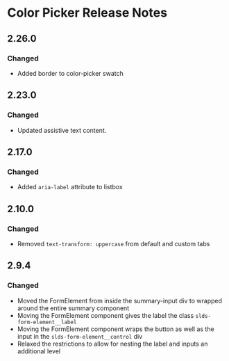<!-- Release notes authoring guidelines: http://keepachangelog.com/ -->

# Color Picker Release Notes

<!-- ## [Unreleased] -->

## 2.26.0

### Changed

- Added border to color-picker swatch

## 2.23.0

### Changed

- Updated assistive text content.


## 2.17.0

### Changed

- Added `aria-label` attribute to listbox

## 2.10.0

### Changed

- Removed `text-transform: uppercase` from default and custom tabs

## 2.9.4

### Changed

- Moved the FormElement from inside the summary-input div to wrapped around the entire summary component
- Moving the FormElement component gives the label the class `slds-form-element__label`
- Moving the FormElement component wraps the button as well as the input in the `slds-form-element__control` div
- Relaxed the restrictions to allow for nesting the label and inputs an additional level

<!-- ## [VERSION] -->
